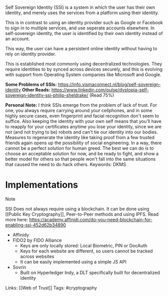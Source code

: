 Self Sovereign Identity (SSI) is a system in which the user has their own identity, and merely uses the services from a platform using their identity.

This is in contrast to using an identity provider such as Google or Facebook to sign in to multiple services, and use seperate accounts elsewhere. In self-sovereign identity, the user is identified by their own identity instead of an account.

This way, the user can have a persistent online identity without having to rely on identity provider.

This is established most commonly using decentralized technologies. They require identities to by synced across devices securely, and this is evolving with support from Operating System companies like Microsoft and Google.

**Some Problems of SSIs:** https://info.vismaconnect.nl/blog/self-sovereign-identity
**Other Reads:** https://www.linkedin.com/pulse/dystopia-self-sovereign-identity-ssi-philip-sheldrake/ (Read 75%)

**Personal Note:**
	I think SSIs emerge from the problem of lack of trust. For one, you always require carrying around your cellphones, and in some highly secure cases, even fingerprint and facial recognition don't seem to suffice. Also keeping the identity with your own self means that you'll have to reapply for your certificates anytime you lose your identity, since we are not (and not trying to be) robots and can't tie our identity into our bodies. Measures to regenerate the identity like taking proof from a few trusted friends again opens up the possibility of social engineering.
	In a way, there cannot be a perfect solution for human greed. The best we can do is to choose an acceptable solution for now, and be ready to fight, and show a better model for others so that people won't fall into the same situations that caused the need to do hack others.
Keywords: DKMS
# Implementations

> [!NOTE]
> SSI Does not always require using a blockchain. It can be done using [[Public Key Cryptography]], Peer-to-Peer methods and using IPFS. Read more here: https://academy.affinidi.com/do-you-need-blockchain-for-enabling-ssi-452d62b34890
- Affinidy
- FIDO2 by FIDO Alliance
	- Keys are only locally stored: Local Biometric, PIN or DocAuth
	- Keys for each website are different, so users cannot be tracked across websites
	- It can be easily implemented using a simple JS API
- Sovrin
	- Built on Hyperledger Indy, a DLT specifically built for decentralized identity

Links:
[[Web of Trust]]
Tags:
#cryptography 